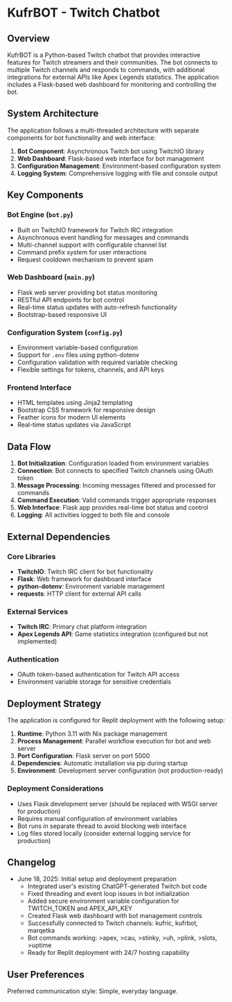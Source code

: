 # KufrBOT - Twitch Chatbot

## Overview

KufrBOT is a Python-based Twitch chatbot that provides interactive features for Twitch streamers and their communities. The bot connects to multiple Twitch channels and responds to commands, with additional integrations for external APIs like Apex Legends statistics. The application includes a Flask-based web dashboard for monitoring and controlling the bot.

## System Architecture

The application follows a multi-threaded architecture with separate components for bot functionality and web interface:

1. **Bot Component**: Asynchronous Twitch bot using TwitchIO library
2. **Web Dashboard**: Flask-based web interface for bot management
3. **Configuration Management**: Environment-based configuration system
4. **Logging System**: Comprehensive logging with file and console output

## Key Components

### Bot Engine (`bot.py`)
- Built on TwitchIO framework for Twitch IRC integration
- Asynchronous event handling for messages and commands
- Multi-channel support with configurable channel list
- Command prefix system for user interactions
- Request cooldown mechanism to prevent spam

### Web Dashboard (`main.py`)
- Flask web server providing bot status monitoring
- RESTful API endpoints for bot control
- Real-time status updates with auto-refresh functionality
- Bootstrap-based responsive UI

### Configuration System (`config.py`)
- Environment variable-based configuration
- Support for `.env` files using python-dotenv
- Configuration validation with required variable checking
- Flexible settings for tokens, channels, and API keys

### Frontend Interface
- HTML templates using Jinja2 templating
- Bootstrap CSS framework for responsive design
- Feather icons for modern UI elements
- Real-time status updates via JavaScript

## Data Flow

1. **Bot Initialization**: Configuration loaded from environment variables
2. **Connection**: Bot connects to specified Twitch channels using OAuth token
3. **Message Processing**: Incoming messages filtered and processed for commands
4. **Command Execution**: Valid commands trigger appropriate responses
5. **Web Interface**: Flask app provides real-time bot status and control
6. **Logging**: All activities logged to both file and console

## External Dependencies

### Core Libraries
- **TwitchIO**: Twitch IRC client for bot functionality
- **Flask**: Web framework for dashboard interface
- **python-dotenv**: Environment variable management
- **requests**: HTTP client for external API calls

### External Services
- **Twitch IRC**: Primary chat platform integration
- **Apex Legends API**: Game statistics integration (configured but not implemented)

### Authentication
- OAuth token-based authentication for Twitch API access
- Environment variable storage for sensitive credentials

## Deployment Strategy

The application is configured for Replit deployment with the following setup:

1. **Runtime**: Python 3.11 with Nix package management
2. **Process Management**: Parallel workflow execution for bot and web server
3. **Port Configuration**: Flask server on port 5000
4. **Dependencies**: Automatic installation via pip during startup
5. **Environment**: Development server configuration (not production-ready)

### Deployment Considerations
- Uses Flask development server (should be replaced with WSGI server for production)
- Requires manual configuration of environment variables
- Bot runs in separate thread to avoid blocking web interface
- Log files stored locally (consider external logging service for production)

## Changelog

- June 18, 2025: Initial setup and deployment preparation
  - Integrated user's existing ChatGPT-generated Twitch bot code
  - Fixed threading and event loop issues in bot initialization
  - Added secure environment variable configuration for TWITCH_TOKEN and APEX_API_KEY
  - Created Flask web dashboard with bot management controls
  - Successfully connected to Twitch channels: kufric, kufrbot, marqetka
  - Bot commands working: >apex, >cau, >stinky, >uh, >plink, >slots, >uptime
  - Ready for Replit deployment with 24/7 hosting capability

## User Preferences

Preferred communication style: Simple, everyday language.